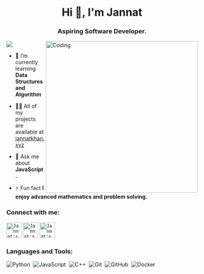 <h1 align="center">Hi 👋, I'm Jannat</h1>
<h3 align="center">Aspiring Software Developer.</h3>
<img align="right" alt="Coding" width="400" src="https://media.giphy.com/media/L1R1tvI9svkIWwpVYr/giphy.gif">

![](https://komarev.com/ghpvc/?username=jannatkhandev)

- 🌱 I’m currently learning **Data Structures and Algorithm**

- 👨‍💻 All of my projects are available at [jannatkhan.xyz](https://jannatkhan.xyz)

- 💬 Ask me about **JavaScript.**

- ⚡ Fun fact **I enjoy advanced mathematics and problem solving.**

<h3 align="left">Connect with me:</h3>
<code><a href="https://jannatkhan.xyz/" title="Jannat's Portfolio"><img width="40" alt="Jannat's Portfolio" src="https://user-images.githubusercontent.com/81975567/175559971-8edbc18d-a0ce-4da4-82e4-027cbc706cb8.png"></a></code>
<code><a href="https://dub.sh/jannat-linkedin" title="Jannat's linkedin"><img width="40" alt="Jannat's LinkedIn"src="https://user-images.githubusercontent.com/81975567/175559225-b4b11f66-e5f9-4c4d-b93c-ae0551606ab1.png"></a></code>
<code><a href="https://dub.sh/jannat-twitter" title="Jannat's Twitter"><img width="40" alt="Jannat's Twitter"src="https://user-images.githubusercontent.com/81975567/175558969-524b17fe-499a-4604-b065-5d58c35ce96b.png"></a></code>


<h3 align="left">Languages and Tools:</h3>

![Python](https://img.shields.io/badge/-Python-05122A?style=for-the-badge&logo=python&logoColor=FFE873)&nbsp;
![JavaScript](https://img.shields.io/badge/-JavaScript-05122A?style=for-the-badge&logo=javascript)&nbsp;
![C++](https://img.shields.io/badge/-C++-05122A?style=for-the-badge&logo=C%2B%2B&logoColor=00599C)&nbsp;
![Git](https://img.shields.io/badge/-Git-05122A?style=for-the-badge&logo=git)&nbsp;
![GitHub](https://img.shields.io/badge/-GitHub-05122A?style=for-the-badge&logo=github)&nbsp;
![Docker](https://img.shields.io/badge/-Docker-05122A?style=for-the-badge&logo=docker&logoColor=00599C)&nbsp;
